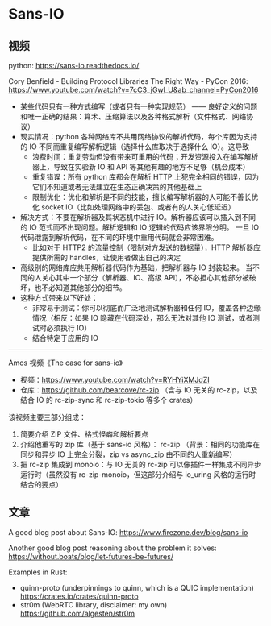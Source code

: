 # Sans-IO

## 视频

python: <https://sans-io.readthedocs.io/>

Cory Benfield - Building Protocol Libraries The Right Way - PyCon 2016: <https://www.youtube.com/watch?v=7cC3_jGwl_U&ab_channel=PyCon2016>

* 某些代码只有一种方式编写（或者只有一种实现规范） —— 良好定义的问题和唯一正确的结果：算术、压缩算法以及各种格式解析（文件格式、网络协议）
* 现实情况：python 各种网络库不共用网络协议的解析代码，每个库因为支持的 IO 不同而重复编写解析逻辑（选择什么库取决于选择什么 IO）。这导致
  * 浪费时间：重复劳动但没有带来可重用的代码；开发资源投入在编写解析器上，导致在实验新 IO 和 API 等其他有趣的地方不足够（机会成本）
  * 重复错误：所有 python 库都会在解析 HTTP 上犯完全相同的错误，因为它们不知道或者无法建立在生态正确决策的其他基础上
  * 限制优化：优化和解析是不同的技能，擅长编写解析器的人可能不善长优化 socket IO（比如处理网络中的丢包、或者有的人关心低延迟）
* 解决方式：不要在解析器及其状态机中进行 IO。解析器应该可以插入到不同的 IO 范式而不出现问题。解析逻辑和 IO 逻辑的代码应该界限分明。
  一旦 IO 代码泄露到解析代码，在不同的环境中重用代码就会非常困难。
  * 比如对于 HTTP2 的流量控制（限制对方发送的数据量），HTTP 解析器应提供所需的 handles，让使用者做出自己的决定
* 高级别的网络库应共用解析器代码作为基础，把解析器与 IO 封装起来。
  当不同的人关心其中一个部分（解析器、IO、高级 API），不必担心其他部分被破坏，也不必知道其他部分的细节。
* 这种方式带来以下好处：
  * 非常易于测试：你可以彻底而广泛地测试解析器和任何 IO，覆盖各种边缘情况（相反：如果 IO 隐藏在代码深处，那么无法对其他 IO 测试，或者测试时必须执行 IO）
  * 结合特定于应用的 IO

--- 

Amos 视频《The case for sans-io》
* 视频：<https://www.youtube.com/watch?v=RYHYiXMJdZI>
* 仓库：<https://github.com/bearcove/rc-zip> （含与 IO 无关的 rc-zip，以及结合 IO 的 rc-zip-sync 和 rc-zip-tokio 等多个 crates）

该视频主要三部分组成：
1. 简要介绍 ZIP 文件、格式怪癖和解析要点
2. 介绍他重写的 zip 库（基于 sans-io 风格）： rc-zip （背景：相同的功能库在同步和异步 IO 上完全分裂，zip vs async_zip 由不同的人重新编写）
3. 把 rc-zip 集成到 monoio：与 IO 无关的 rc-zip 可以像插件一样集成不同异步运行时（虽然没有 rc-zip-monoio，但这部分介绍与 io_uring 风格的运行时结合的要点）

## 文章

A good blog post about Sans-IO: <https://www.firezone.dev/blog/sans-io>

Another good blog post reasoning about the problem it solves: <https://without.boats/blog/let-futures-be-futures/>


Examples in Rust:

* quinn-proto (underpinnings to quinn, which is a QUIC implementation) <https://crates.io/crates/quinn-proto>
* str0m (WebRTC library, disclaimer: my own) <https://github.com/algesten/str0m>
